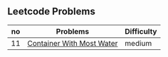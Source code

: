 ## Leetcode Problems

| no  | Problems                                                                              | Difficulty |
| --- | ------------------------------------------------------------------------------------- | ---------- |
| 11  | [Container With Most Water](https://leetcode.com/problems/container-with-most-water/) | medium     |
